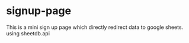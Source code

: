 # signup-page
This is a mini sign up page which directly redirect data to google sheets.
using sheetdb.api
